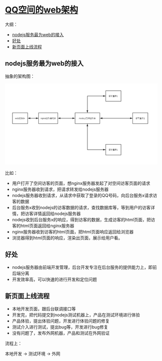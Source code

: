 # [QQ空间的web架构](./Qzone.md)

大纲：

- [nodejs服务最为web的接入](#nodejs服务最为web的接入)
- [好处](#好处)
- [新页面上线流程](#新页面上线流程)

## nodejs服务最为web的接入

抽象的架构图：

![架构图](./res/img/架构图.png)

比如：

- 用户打开了空间访客的页面，想nginx服务器发起了对空间访客页面的请求
- nginx服务器收到请求，把请求转发给nodejs服务器
- nodejs服务器收到请求，从请求中获取了登录的QQ号码，向后台服务x请求访客的数据
- 后台服务x收到nodejs的访客数据的请求，查找数据库等，等到用户的访客详情，把访客详情返回给nodejs服务器
- nodejs收到后台服务x的响应，得到访客的数据，生成访客的html页面，把访客的html页面返回给nginx服务器
- nginx服务器收到访客的html页面，把html页面响应返回给浏览器
- 浏览器得到html页面的响应，渲染出页面，展示给用户看。

## 好处

- nodejs服务器由前端开发管理，后台开发专注在后台服务的提供能力上，即前后端分离
- 开发效率高，可以快速的进行开发和定位问题

## 新页面上线流程

- 本地开发页面，跟后台联调接口等
- 开发完，把代码提交到nodejs测试机器上，产品在测试环境进行体验
- 产品体验，提出体验问题，开发进行体验问题的修复
- 测试介入进行测试，提出bug等，开发进行bug修复
- 没有问题了，发布外网机器，产品和测试在外网验证

流程上：

本地开发 -> 测试环境 -> 外网